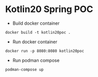 # Kotlin20 Spring POC

* Build docker container
```
docker build -t kotlin20poc .
```

* Run docker container
```
docker run -p 8080:8080 kotlin20poc
```

* Run podman compose
```
podman-compose up
```